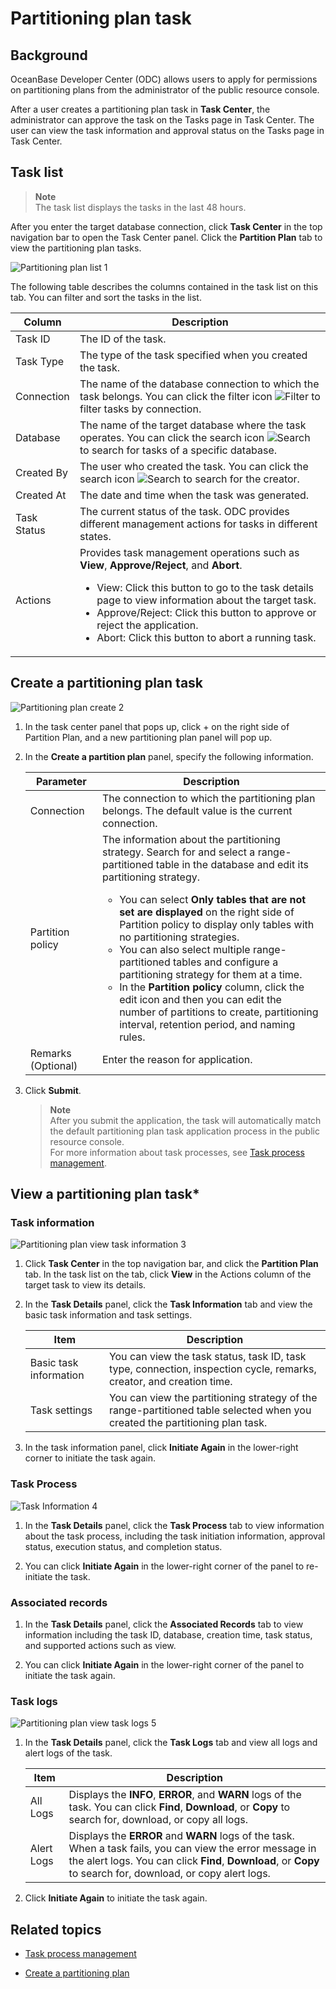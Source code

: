 # Partitioning plan task



## Background

OceanBase Developer Center (ODC) allows users to apply for permissions on partitioning plans from the administrator of the public resource console.

After a user creates a partitioning plan task in **Task Center**, the administrator can approve the task on the Tasks page in Task Center. The user can view the task information and approval status on the Tasks page in Task Center.

## Task list

> **Note**  
> The task list displays the tasks in the last 48 hours.

After you enter the target database connection, click **Task Center** in the top navigation bar to open the Task Center panel. Click the **Partition Plan** tab to view the partitioning plan tasks.

![Partitioning plan list 1](https://obbusiness-private.oss-cn-shanghai.aliyuncs.com/doc/img/odc/400/%E5%88%86%E5%8C%BA%E8%AE%A1%E5%88%92%E4%BB%BB%E5%8A%A11-EN.png)

The following table describes the columns contained in the task list on this tab. You can filter and sort the tasks in the list.

| **Column** | **Description** |
|---------|-----------------------------------------------------------------------------------------------------------------------------------------------------------------------------------------------------------------------------------------------------------------------------|
| Task ID | The ID of the task.  |
| Task Type | The type of the task specified when you created the task.  |
| Connection | The name of the database connection to which the task belongs.  You can click the filter icon ![Filter](https://help-static-aliyun-doc.aliyuncs.com/assets/img/zh-CN/0583667361/p352180.jpg) to filter tasks by connection.  |
| Database | The name of the target database where the task operates. You can click the search icon ![Search](https://help-static-aliyun-doc.aliyuncs.com/assets/img/zh-CN/5526247461/p416691.jpg) to search for tasks of a specific database.  |
| Created By | The user who created the task.  You can click the search icon ![Search](https://help-static-aliyun-doc.aliyuncs.com/assets/img/zh-CN/5526247461/p416691.jpg) to search for the creator.  |
| Created At | The date and time when the task was generated.  |
| Task Status | The current status of the task. ODC provides different management actions for tasks in different states.  |
| Actions | Provides task management operations such as **View**, **Approve/Reject**, and **Abort**.  <ul><li> View: Click this button to go to the task details page to view information about the target task.  </li><li> Approve/Reject: Click this button to approve or reject the application.   </li><li> Abort: Click this button to abort a running task. </li></ul> |

## Create a partitioning plan task

![Partitioning plan create 2](https://obbusiness-private.oss-cn-shanghai.aliyuncs.com/doc/img/odc/400/%E5%88%86%E5%8C%BA%E5%92%8C%E5%BD%B1%E5%AD%90%E8%A1%A8/%E5%88%86%E5%8C%BA%E8%AE%A1%E5%88%92%E4%BB%BB%E5%8A%A1-%E6%96%B0%E5%BB%BA1-EN.png)

1. In the task center panel that pops up, click + on the right side of Partition Plan, and a new partitioning plan panel will pop up.


2. In the **Create a partition plan** panel, specify the following information.

   | **Parameter** | **Description** |
   |---------|--------------------------------------------------------------------------------------------------------------------------------------------------------------------------------------------------------------------------------------------------------------------------------------------------|
   | Connection | The connection to which the partitioning plan belongs. The default value is the current connection.  |
   | Partition policy | The information about the partitioning strategy. Search for and select a range-partitioned table in the database and edit its partitioning strategy.  <ul><li> You can select **Only tables that are not set are displayed** on the right side of Partition policy to display only tables with no partitioning strategies.  </li><li> You can also select multiple range-partitioned tables and configure a partitioning strategy for them at a time.  </li><li> In the **Partition policy** column, click the edit icon and then you can edit the number of partitions to create, partitioning interval, retention period, and naming rules. </li></ul> |
   | Remarks (Optional) | Enter the reason for application.  |

3. Click **Submit**.

   > **Note**  
   > After you submit the application, the task will automatically match the default partitioning plan task application process in the public resource console.  
   > For more information about task processes, see [Task process management](../../6.web-odc-user-guide/4.web-odc-public-resource-management/4.web-odc-task-process.md).



## View a partitioning plan task*

### **Task information**

![Partitioning plan view task information 3](https://obbusiness-private.oss-cn-shanghai.aliyuncs.com/doc/img/odc/400/%E5%88%86%E5%8C%BA%E5%92%8C%E5%BD%B1%E5%AD%90%E8%A1%A8/N-%E5%88%86%E5%8C%BA%E8%AE%A1%E5%88%92-%E6%9F%A5%E7%9C%8B%E4%BB%BB%E5%8A%A1%E4%BF%A1%E6%81%AF3-EN.png)

1. Click **Task Center** in the top navigation bar, and click the **Partition Plan** tab. In the task list on the tab, click **View** in the Actions column of the target task to view its details.


2. In the **Task Details** panel, click the **Task Information** tab and view the basic task information and task settings.

   | Item | Description |
   |---------|--------------------------------------------------------------------------------|
   | Basic task information | You can view the task status, task ID, task type, connection, inspection cycle, remarks, creator, and creation time.  |
   | Task settings | You can view the partitioning strategy of the range-partitioned table selected when you created the partitioning plan task.  |

3. In the task information panel, click **Initiate Again** in the lower-right corner to initiate the task again.

### **Task Process**

![Task Information 4](https://obbusiness-private.oss-cn-shanghai.aliyuncs.com/doc/img/odc/400/%E5%88%86%E5%8C%BA%E8%AE%A1%E5%88%92%E4%BB%BB%E5%8A%A14-EN.png)

1. In the **Task Details** panel, click the **Task Process** tab to view information about the task process, including the task initiation information, approval status, execution status, and completion status.


2. You can click **Initiate Again** in the lower-right corner of the panel to re-initiate the task.

### Associated records

1. In the **Task Details** panel, click the **Associated Records** tab to view information including the task ID, database, creation time, task status, and supported actions such as view.

2. You can click **Initiate Again** in the lower-right corner of the panel to initiate the task again.

### Task logs

![Partitioning plan view task logs 5](https://obbusiness-private.oss-cn-shanghai.aliyuncs.com/doc/img/odc/400/%E5%88%86%E5%8C%BA%E8%AE%A1%E5%88%92%E4%BB%BB%E5%8A%A15-EN.png)

1. In the **Task Details** panel, click the **Task Logs** tab and view all logs and alert logs of the task.

   | Item | Description |
   |------|-----------------------------------------------------------------------------------------------------------------------------|
   | All Logs | Displays the **INFO**, **ERROR**, and **WARN** logs of the task.  You can click **Find**, **Download**, or **Copy** to search for, download, or copy all logs.  |
   | Alert Logs | Displays the **ERROR** and **WARN** logs of the task. When a task fails, you can view the error message in the alert logs.  You can click **Find**, **Download**, or **Copy** to search for, download, or copy alert logs.  |

2. Click **Initiate Again** to initiate the task again.


## Related topics

* [Task process management](../../6.web-odc-user-guide/4.web-odc-public-resource-management/4.web-odc-task-process.md)

* [Create a partitioning plan](../../6.web-odc-user-guide/6.web-odc-use-tools/3.web-odc-partition-scheme.md)